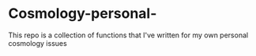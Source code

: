 # Cosmology-personal-
This repo is a collection of functions that I've written for my own personal cosmology issues
